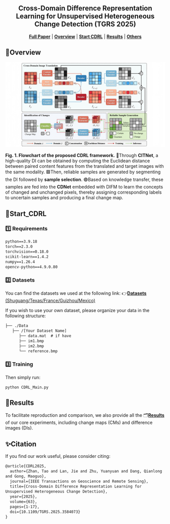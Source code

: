 <div align="center">
<h2 align="center">Cross-Domain Difference Representation Learning for Unsupervised Heterogeneous Change Detection (TGRS 2025)</h2>

[**Full Paper**](https://ieeexplore.ieee.org/document/11059287) | [**Overview**](#overview) | [**Start CDRL**](#Start_CDRL) | [**Results**](#results) | [**Others**](#citation) 

</div>

## 📰Overview

![image-20250626181413060](Figures/Overview.png)

**Fig. 1. Flowchart of the proposed CDRL framework.** 🔷Through **CITNet**, a high-quality DI can be obtained by computing the Euclidean distance between paired content features from the translated and target images with the same modality. 🟩Then, reliable samples are generated by segmenting the DI followed by **sample selection**. 🟣Based on knowledge transfer, these samples are fed into the **CDNet** embedded with DIFM to learn the concepts of changed and unchanged pixels, thereby assigning corresponding labels to uncertain samples and producing a final change map.

## 🙋Start_CDRL

### 1️⃣ Requirements

```
python==3.9.18
torch==2.3.0
torchvision==0.18.0
scikit-learn==1.4.2
numpy==1.26.4
opencv-python==4.9.0.80
```

### 2️⃣ Datasets

You can find the datasets we used at the following link:
 👉[**Datasets** (Shuguang/Texas/France/Guizhou/Mexico)](https://pan.baidu.com/s/1ZXhiQrmtoWuVRYAoDrLOaw?pwd=CDRL )

If you wish to use your own dataset, please organize your data in the following structure:

```
├── ./Data
   ├── /[Your Dataset Name]
      ├── data.mat  # if have
      ├── im1.bmp
      ├── im2.bmp
      └── reference.bmp
```

### 3️⃣ Training

Then simply run:

```
python CDRL_Main.py
```

## 📑Results

To facilitate reproduction and comparison, we also provide all the 🗂️[**Results**](https://pan.baidu.com/s/1S4_t6htNBtDi41Ei7qx5Ng?pwd=CDRL) of our core experiments, including change maps (CMs) and difference images (DIs).

## ✨Citation

If you find our work useful, please consider citing:

```
@article{CDRL2025,
  author={Zhan, Tao and Lan, Jie and Zhu, Yuanyuan and Dang, Qianlong and Gong, Maoguo},
  journal={IEEE Transactions on Geoscience and Remote Sensing}, 
  title={Cross-Domain Difference Representation Learning for Unsupervised Heterogeneous Change Detection}, 
  year={2025},
  volume={63},
  pages={1-17},
  doi={10.1109/TGRS.2025.3584073}
}
```
